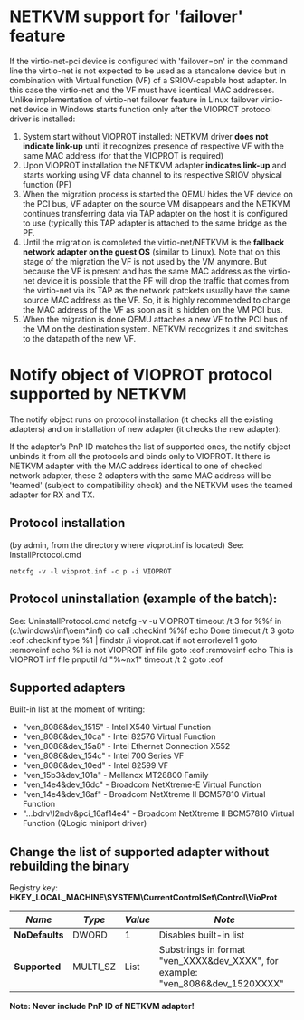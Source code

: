 # NETKVM support for 'failover' feature

If the virtio-net-pci device is configured with 'failover=on'
in the command line the virtio-net is not expected to be used
as a standalone device but in combination with Virtual function
(VF) of a SRIOV-capable host adapter. In this case the virtio-net
and the VF must have identical MAC addresses.
Unlike implementation of virtio-net failover feature in Linux
failover virtio-net device in Windows starts function only after
the VIOPROT protocol driver is installed:
1. System start without VIOPROT installed:
   NETKVM driver **does not indicate link-up** until it recognizes
   presence of respective VF with the same MAC address (for that
   the VIOPROT is required)
2. Upon VIOPROT installation the NETKVM adapter **indicates link-up**
   and starts working using VF data channel to its respective
   SRIOV physical function (PF)
3. When the migration process is started the QEMU hides the VF
   device on the PCI bus, VF adapter on the source VM disappears
   and the NETKVM continues transferring data via TAP adapter
   on the host it is configured to use (typically this TAP
   adapter is attached to the same bridge as the PF.
4. Until the migration is completed the virtio-net/NETKVM is
   the **fallback network adapter on the guest OS** (similar to Linux).
   Note that on this stage of the migration the VF is not used
   by the VM anymore. But because the VF is present and has the same
   MAC address as the virtio-net device it is possible that the PF
   will drop the traffic that comes from the virtio-net via its TAP
   as the network patckets usually have the same source MAC address
   as the VF. So, it is highly recommended to change the MAC address
   of the VF as soon as it is hidden on the VM PCI bus.
5. When the migration is done QEMU attaches a new VF to the PCI bus
   of the VM on the destination system. NETKVM recognizes it and switches
   to the datapath of the new VF.


# Notify object of VIOPROT protocol supported by NETKVM

The notify object runs on protocol installation (it checks all the
existing adapters) and on installation of new adapter (it checks the
new adapter):

If the adapter's PnP ID matches the list of supported ones, the notify
object unbinds it from all the protocols and binds only to VIOPROT.
It there is NETKVM adapter with the MAC address identical to one of
checked network adapter, these 2 adapters with the same MAC address
will be 'teamed' (subject to compatibility check) and the NETKVM uses
the teamed adapter for RX and TX.

## Protocol installation
(by admin, from the directory where vioprot.inf is located)
See: InstallProtocol.cmd

    netcfg -v -l vioprot.inf -c p -i VIOPROT

## Protocol uninstallation (example of the batch):
See: UninstallProtocol.cmd
    netcfg -v -u VIOPROT
    timeout /t 3
    for %%f in (c:\windows\inf\oem*.inf) do call :checkinf %%f
    echo Done
    timeout /t 3
    goto :eof
    :checkinf
    type %1 | findstr /i vioprot.cat
    if not errorlevel 1 goto :removeinf
    echo %1 is not VIOPROT inf file
    goto :eof
    :removeinf
    echo This is VIOPROT inf file
    pnputil /d "%~nx1"
    timeout /t 2
    goto :eof

## Supported adapters

Built-in list at the moment of writing:
* "ven_8086&dev_1515" - Intel X540 Virtual Function
* "ven_8086&dev_10ca" - Intel 82576 Virtual Function
* "ven_8086&dev_15a8" - Intel Ethernet Connection X552
* "ven_8086&dev_154c" - Intel 700 Series VF
* "ven_8086&dev_10ed" - Intel 82599 VF
* "ven_15b3&dev_101a" - Mellanox MT28800 Family
* "ven_14e4&dev_16dc" - Broadcom NetXtreme-E Virtual Function
* "ven_14e4&dev_16af" - Broadcom NetXtreme II BCM57810 Virtual Function
* "...bdrv\\l2ndv&pci_16af14e4" - Broadcom NetXtreme II BCM57810 Virtual Function (QLogic miniport driver)

## Change the list of supported adapter without rebuilding the binary

Registry key: **HKEY_LOCAL_MACHINE\SYSTEM\CurrentControlSet\Control\VioProt**

*Name*         | *Type*   | *Value* | *Note*
---------------|----------|---------|--------
**NoDefaults** | DWORD    | 1       | Disables built-in list
**Supported**  | MULTI_SZ | List    | Substrings in format "ven_XXXX&dev_XXXX", for example: "ven_8086&dev_1520XXXX"

**Note: Never include PnP ID of NETKVM adapter!**
